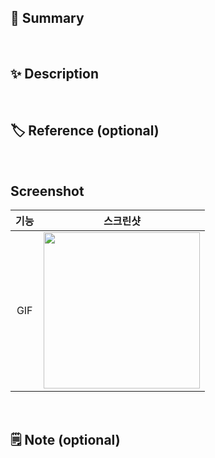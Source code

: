 ## 📌 Summary
<!-- 이슈 및 번호 (optional)
     이슈가 없다면 이 작업을 하게 된 이유 
     작업 내용 요약 -->

<br>

## ✨ Description
<!-- 작업 내용 (스크린샷도 같이 있으면 좋아요) -->

<br>

## 🏷️ Reference (optional)
<!-- 참고사항이나 레퍼런스 -->

<br>

## Screenshot
<!-- img src "이부분에 gif파일 넣어주시면 됩니다" -->
|기능|스크린샷|
|:--:|:--:|
|GIF|<img src = "" width ="250">|

<br>

## 🗒️ Note (optional)
<!-- 추가 필요한 사항이나 하고픈 말
     Reviewer 한테 요청하고 싶은 것들
     코드리뷰 요청하고 싶은 것들.. 등등 -->
